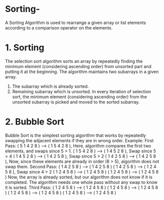 # Sorting-
A Sorting Algorithm is used to rearrange a given array or list elements according to a comparison operator on the elements.

# 1. Sorting 
The selection sort algorithm sorts an array by repeatedly finding the minimum element (considering ascending order) from unsorted part and putting it at the beginning. The         algorithm maintains two subarrays in a given array.
  1) The subarray which is already sorted. 
  2) Remaining subarray which is unsorted.
  In every iteration of selection sort, the minimum element (considering ascending order) from the unsorted subarray is picked and moved to the sorted subarray. 
# 2. Bubble Sort
Bubble Sort is the simplest sorting algorithm that works by repeatedly swapping the adjacent elements if they are in wrong order.
  Example: 
  First Pass: 
  ( 5 1 4 2 8 ) –> ( 1 5 4 2 8 ), 
  Here, algorithm compares the first two elements, and swaps since 5 > 1. 
  ( 1 5 4 2 8 ) –>  ( 1 4 5 2 8 ), 
  Swap since 5 > 4 
  ( 1 4 5 2 8 ) –>  ( 1 4 2 5 8 ), 
  Swap since 5 > 2 
  ( 1 4 2 5 8 ) –> ( 1 4 2 5 8 ), 
  Now, since these elements are already in order (8 > 5), algorithm does not swap them.
  Second Pass: 
  ( 1 4 2 5 8 ) –> ( 1 4 2 5 8 ) 
  ( 1 4 2 5 8 ) –> ( 1 2 4 5 8 ), 
  Swap since 4 > 2 
  ( 1 2 4 5 8 ) –> ( 1 2 4 5 8 ) 
  ( 1 2 4 5 8 ) –>  ( 1 2 4 5 8 ) 
  Now, the array is already sorted, but our algorithm does not know if it is completed. 
  The algorithm needs one whole pass without any swap to know it is sorted.
  Third Pass: 
  ( 1 2 4 5 8 ) –> ( 1 2 4 5 8 ) 
  ( 1 2 4 5 8 ) –> ( 1 2 4 5 8 ) 
  ( 1 2 4 5 8 ) –> ( 1 2 4 5 8 ) 
  ( 1 2 4 5 8 ) –> ( 1 2 4 5 8 )
  
